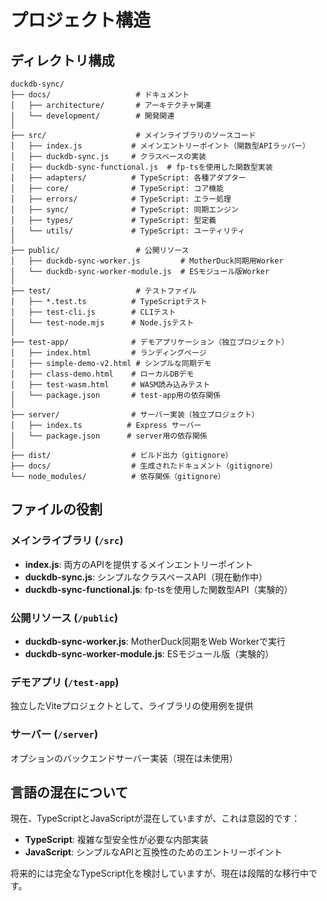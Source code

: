 # プロジェクト構造

## ディレクトリ構成

```
duckdb-sync/
├── docs/                   # ドキュメント
│   ├── architecture/       # アーキテクチャ関連
│   └── development/        # 開発関連
│
├── src/                    # メインライブラリのソースコード
│   ├── index.js           # メインエントリーポイント（関数型APIラッパー）
│   ├── duckdb-sync.js     # クラスベースの実装
│   ├── duckdb-sync-functional.js  # fp-tsを使用した関数型実装
│   ├── adapters/          # TypeScript: 各種アダプター
│   ├── core/              # TypeScript: コア機能
│   ├── errors/            # TypeScript: エラー処理
│   ├── sync/              # TypeScript: 同期エンジン
│   ├── types/             # TypeScript: 型定義
│   └── utils/             # TypeScript: ユーティリティ
│
├── public/                 # 公開リソース
│   ├── duckdb-sync-worker.js         # MotherDuck同期用Worker
│   └── duckdb-sync-worker-module.js  # ESモジュール版Worker
│
├── test/                   # テストファイル
│   ├── *.test.ts          # TypeScriptテスト
│   ├── test-cli.js        # CLIテスト
│   └── test-node.mjs      # Node.jsテスト
│
├── test-app/              # デモアプリケーション（独立プロジェクト）
│   ├── index.html         # ランディングページ
│   ├── simple-demo-v2.html # シンプルな同期デモ
│   ├── class-demo.html    # ローカルDBデモ
│   ├── test-wasm.html     # WASM読み込みテスト
│   └── package.json       # test-app用の依存関係
│
├── server/                # サーバー実装（独立プロジェクト）
│   ├── index.ts          # Express サーバー
│   └── package.json      # server用の依存関係
│
├── dist/                  # ビルド出力（gitignore）
├── docs/                  # 生成されたドキュメント（gitignore）
└── node_modules/          # 依存関係（gitignore）
```

## ファイルの役割

### メインライブラリ (`/src`)
- **index.js**: 両方のAPIを提供するメインエントリーポイント
- **duckdb-sync.js**: シンプルなクラスベースAPI（現在動作中）
- **duckdb-sync-functional.js**: fp-tsを使用した関数型API（実験的）

### 公開リソース (`/public`)
- **duckdb-sync-worker.js**: MotherDuck同期をWeb Workerで実行
- **duckdb-sync-worker-module.js**: ESモジュール版（実験的）

### デモアプリ (`/test-app`)
独立したViteプロジェクトとして、ライブラリの使用例を提供

### サーバー (`/server`)
オプションのバックエンドサーバー実装（現在は未使用）

## 言語の混在について

現在、TypeScriptとJavaScriptが混在していますが、これは意図的です：
- **TypeScript**: 複雑な型安全性が必要な内部実装
- **JavaScript**: シンプルなAPIと互換性のためのエントリーポイント

将来的には完全なTypeScript化を検討していますが、現在は段階的な移行中です。